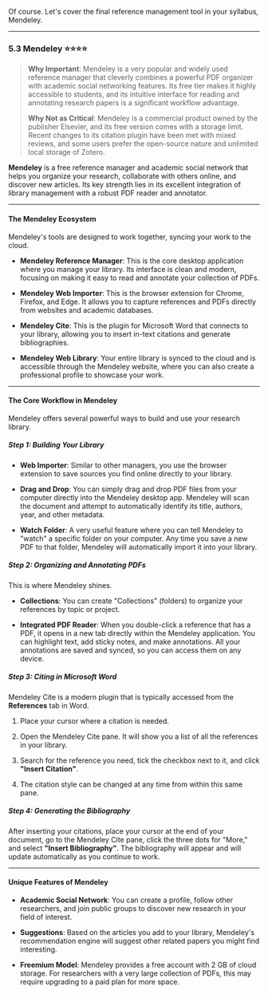 Of course. Let's cover the final reference management tool in your syllabus, Mendeley.

---

### 5.3 Mendeley ⭐⭐⭐⭐

> **Why Important**: Mendeley is a very popular and widely used reference manager that cleverly combines a powerful PDF organizer with academic social networking features. Its free tier makes it highly accessible to students, and its intuitive interface for reading and annotating research papers is a significant workflow advantage.
> 
> **Why Not as Critical**: Mendeley is a commercial product owned by the publisher Elsevier, and its free version comes with a storage limit. Recent changes to its citation plugin have been met with mixed reviews, and some users prefer the open-source nature and unlimited local storage of Zotero.

**Mendeley** is a free reference manager and academic social network that helps you organize your research, collaborate with others online, and discover new articles. Its key strength lies in its excellent integration of library management with a robust PDF reader and annotator.

---

#### The Mendeley Ecosystem

Mendeley's tools are designed to work together, syncing your work to the cloud.

- **Mendeley Reference Manager**: This is the core desktop application where you manage your library. Its interface is clean and modern, focusing on making it easy to read and annotate your collection of PDFs.
    
- **Mendeley Web Importer**: This is the browser extension for Chrome, Firefox, and Edge. It allows you to capture references and PDFs directly from websites and academic databases.
    
- **Mendeley Cite**: This is the plugin for Microsoft Word that connects to your library, allowing you to insert in-text citations and generate bibliographies.
    
- **Mendeley Web Library**: Your entire library is synced to the cloud and is accessible through the Mendeley website, where you can also create a professional profile to showcase your work.
    

---

#### The Core Workflow in Mendeley

Mendeley offers several powerful ways to build and use your research library.

##### Step 1: Building Your Library

- **Web Importer**: Similar to other managers, you use the browser extension to save sources you find online directly to your library.
    
- **Drag and Drop**: You can simply drag and drop PDF files from your computer directly into the Mendeley desktop app. Mendeley will scan the document and attempt to automatically identify its title, authors, year, and other metadata.
    
- **Watch Folder**: A very useful feature where you can tell Mendeley to "watch" a specific folder on your computer. Any time you save a new PDF to that folder, Mendeley will automatically import it into your library.
    

##### Step 2: Organizing and Annotating PDFs

This is where Mendeley shines.

- **Collections**: You can create "Collections" (folders) to organize your references by topic or project.
    
- **Integrated PDF Reader**: When you double-click a reference that has a PDF, it opens in a new tab directly within the Mendeley application. You can highlight text, add sticky notes, and make annotations. All your annotations are saved and synced, so you can access them on any device.
    

##### Step 3: Citing in Microsoft Word

Mendeley Cite is a modern plugin that is typically accessed from the **References** tab in Word.

1. Place your cursor where a citation is needed.
    
2. Open the Mendeley Cite pane. It will show you a list of all the references in your library.
    
3. Search for the reference you need, tick the checkbox next to it, and click **"Insert Citation"**.
    
4. The citation style can be changed at any time from within this same pane.
    

##### Step 4: Generating the Bibliography

After inserting your citations, place your cursor at the end of your document, go to the Mendeley Cite pane, click the three dots for "More," and select **"Insert Bibliography"**. The bibliography will appear and will update automatically as you continue to work.

---

#### Unique Features of Mendeley

- **Academic Social Network**: You can create a profile, follow other researchers, and join public groups to discover new research in your field of interest.
    
- **Suggestions**: Based on the articles you add to your library, Mendeley's recommendation engine will suggest other related papers you might find interesting.
    
- **Freemium Model**: Mendeley provides a free account with 2 GB of cloud storage. For researchers with a very large collection of PDFs, this may require upgrading to a paid plan for more space.